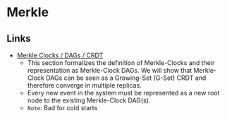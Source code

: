 # Merkle

## Links

- [Merkle Clocks / DAGs / CRDT](https://arxiv.org/pdf/2004.00107.pdf)
  - This section formalizes the definition of Merkle-Clocks and their representation as Merkle-Clock DAGs. We will show that Merkle-Clock DAGs can be seen as a Growing-Set (G-Set) CRDT and therefore converge in multiple replicas.
  - Every new event in the system must be represented as a new root node to the existing Merkle-Clock DAG(s).
  - `Note`: Bad for cold starts

